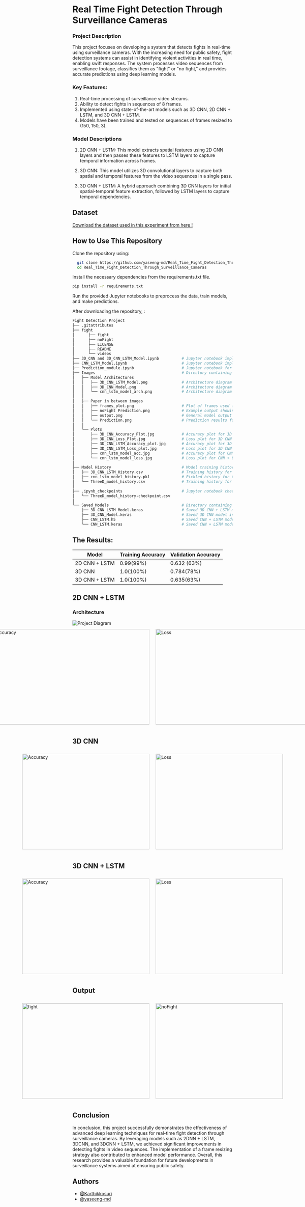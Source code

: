 # Real Time Fight Detection Through Surveillance Cameras

### Project Description
This project focuses on developing a system that detects fights in real-time using surveillance cameras. With the increasing need for public safety, fight detection systems can assist in identifying violent activities in real time, enabling swift responses. The system processes video sequences from surveillance footage, classifies them as "fight" or "no fight," and provides accurate predictions using deep learning models.

### Key Features:
1. Real-time processing of surveillance video streams.
2. Ability to detect fights in sequences of 8 frames.
3. Implemented using state-of-the-art models such as 3D CNN, 2D CNN + LSTM, and 3D CNN + LSTM.
4. Models have been trained and tested on sequences of frames resized to (150, 150, 3).

### Model Descriptions
1. 2D CNN + LSTM: This model extracts spatial features using 2D CNN layers and then passes these features to LSTM layers to capture temporal information across frames.

2. 3D CNN: This model utilizes 3D convolutional layers to capture both spatial and temporal features from the video sequences in a single pass.

3. 3D CNN + LSTM: A hybrid approach combining 3D CNN layers for initial spatial-temporal feature extraction, followed by LSTM layers to capture temporal dependencies.
## Dataset
[Download the dataset used in this experiment from here !](https://github.com/seymanurakti/fight-detection-surv-dataset)

## How to Use This Repository
Clone the repository using:
```bash
  git clone https://github.com/yaseeng-md/Real_Time_Fight_Detection_Through_Surveillance_Cameras.git
  cd Real_Time_Fight_Detection_Through_Surveillance_Cameras
```
Install the necessary dependencies from the requirements.txt file.
```bash
pip install -r requirements.txt
```
Run the provided Jupyter notebooks to preprocess the data, train models, and make predictions.

After downloading the repository, :
```bash
Fight Detection Project
├── .gitattributes
├── fight
│      ├── fight
│      ├── noFight
│      ├── LICENSE
│      ├── README
│      └── videos
├── 3D_CNN and 3D_CNN_LSTM_Model.ipynb          # Jupyter notebook implementing 3D CNN and 3D CNN + LSTM models
├── CNN_LSTM_Model.ipynb                        # Jupyter notebook implementing CNN + LSTM model
├── Prediction_module.ipynb                     # Jupyter notebook for running predictions on new data
├── Images                                      # Directory containing images used in the project
│   ├── Model Architectures
│   │   ├── 3D_CNN_LSTM_Model.png               # Architecture diagram for the 3D CNN + LSTM model
│   │   ├── 3D_CNN_Model.png                    # Architecture diagram for the 3D CNN model
│   │   └── cnn_lstm_model_arch.png             # Architecture diagram for the CNN + LSTM model
│   │
│   ├── Paper in between images
│   │   ├── frames_plot.png                     # Plot of frames used for model input
│   │   ├── noFight Prediction.png              # Example output showing no fight detected
│   │   ├── output.png                          # General model output image
│   │   └── Prediction.png                      # Prediction results for fight detection
│   │
│   └── Plots
│       ├── 3D_CNN_Accuracy_Plot.jpg            # Accuracy plot for 3D CNN model
│       ├── 3D_CNN_Loss_Plot.jpg                # Loss plot for 3D CNN model
│       ├── 3D_CNN_LSTM_Accuracy_plot.jpg       # Accuracy plot for 3D CNN + LSTM model
│       ├── 3D_CNN_LSTM_Loss_plot.jpg           # Loss plot for 3D CNN + LSTM model
│       ├── cnn_lstm_model_acc.jpg              # Accuracy plot for CNN + LSTM model
│       └── cnn_lstm_model_loss.jpg             # Loss plot for CNN + LSTM model
│
├── Model History                               # Model training history files
│   ├── 3D_CNN_LSTM_History.csv                 # Training history for 3D CNN + LSTM model
│   ├── cnn_lstm_model_history.pkl              # Pickled history for CNN + LSTM model
│   └── ThreeD_model_history.csv                # Training history for 3D CNN model
│
├── .ipynb_checkpoints                          # Jupyter notebook checkpoint files
│   └── ThreeD_model_history-checkpoint.csv
│
└── Saved_Models                                # Directory containing saved models
    ├── 3D_CNN_LSTM_Model.keras                 # Saved 3D CNN + LSTM model in Keras format
    ├── 3D_CNN_Model.keras                      # Saved 3D CNN model in Keras format
    ├── CNN_LSTM.h5                             # Saved CNN + LSTM model in .h5 format
    └── CNN_LSTM.keras                          # Saved CNN + LSTM model in Keras format
```


## The Results:
| Model                     | Training Accuracy        |Validation Accuracy|
|---------------------------|--------------------------|-------------------|
| 2D CNN + LSTM             | 0.99(99%)                | 0.632 (63%)       |
| 3D CNN                    | 1.0(100%)                | 0.784(78%)        |
| 3D CNN + LSTM             | 1.0(100%)                | 0.635(63%)        |


## 2D CNN + LSTM
### Architecture 
<img src="https://github.com/yaseeng-md/Real_Time_Fight_Detection_Through_Surveillance_Cameras/blob/main/Images/Model%20Architectures/2D%20CNN%20Architechure.drawio.png" alt="Project Diagram"/>

<!--     <img src="https://github.com/yaseeng-md/Real_Time_Fight_Detection_Through_Surveillance_Cameras/blob/main/Images/Model%20Architectures/2D%20CNN%20%2B%20LSTM.png" alt="Loss" width="400" height="300" style="margin: 10px;"/> -->
</div>

<div style="display: flex; justify-content: center;">
    <img src="https://github.com/yaseeng-md/Real_Time_Fight_Detection_Through_Surveillance_Cameras/blob/main/Images/Plots/cnn_lstm_model_acc.jpg" alt="Accuracy" width="500" height="300" style="margin: 10px;"/>
    <img src="https://github.com/yaseeng-md/Real_Time_Fight_Detection_Through_Surveillance_Cameras/blob/main/Images/Plots/cnn_lstm_model_loss.jpg" alt="Loss" width="500" height="300" style="margin: 10px;"/>
</div>

## 3D CNN
<div style="display: flex; justify-content: center;">
    <img src="https://github.com/yaseeng-md/Real_Time_Fight_Detection_Through_Surveillance_Cameras/blob/main/Images/Plots/3D_CNN_Accuracy_Plot.jpg" alt="Accuracy" width="400" height="300" style="margin: 10px;"/>
    <img src="https://github.com/yaseeng-md/Real_Time_Fight_Detection_Through_Surveillance_Cameras/blob/main/Images/Plots/3D_CNN_Loss_Plot.jpg" alt="Loss" width="400" height="300" style="margin: 10px;"/>
</div>

## 3D CNN + LSTM
<div style="display: flex; justify-content: center;">
    <img src="https://github.com/yaseeng-md/Real_Time_Fight_Detection_Through_Surveillance_Cameras/blob/main/Images/Plots/3D_CNN_LSTM_Accuracy_plot.jpg" alt="Accuracy" width="400" height="300" style="margin: 10px;"/>
    <img src="https://github.com/yaseeng-md/Real_Time_Fight_Detection_Through_Surveillance_Cameras/blob/main/Images/Plots/3D_CNN_LSTM_Loss_plot.jpg"  alt="Loss" width="400" height="300" style="margin: 10px;"/>
</div>

## Output
<div style="display: flex; justify-content: center;">
    <img src="https://github.com/yaseeng-md/Real_Time_Fight_Detection_Through_Surveillance_Cameras/blob/main/Images/Paper%20in%20between%20images/Predction.png" alt="fight" width="400" height="300" style="margin: 10px;"/>
    <img src="https://github.com/yaseeng-md/Real_Time_Fight_Detection_Through_Surveillance_Cameras/blob/main/Images/Paper%20in%20between%20images/noFight%20Predicition.png"alt="noFight" width="400" height="300" style="margin: 10px;"/>
</div>

## Conclusion
In conclusion, this project successfully demonstrates the effectiveness of advanced deep learning techniques for real-time fight detection through surveillance cameras. By leveraging models such as 2DNN + LSTM, 3DCNN, and 3DCNN + LSTM, we achieved significant improvements in detecting fights in video sequences. The implementation of a frame resizing strategy also contributed to enhanced model performance. Overall, this research provides a valuable foundation for future developments in surveillance systems aimed at ensuring public safety.

## Authors

- [@Karthikkosuri](https://github.com/Karthikkosuri)
- [@yaseeng-md](https://github.com/yaseeng-md)
